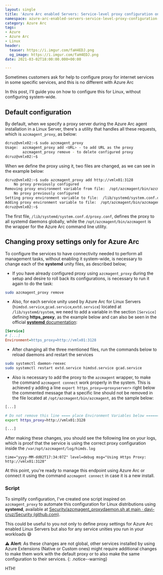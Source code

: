 ```yaml
---
layout: single
title: 'Azure Arc enabled Servers: Service-level proxy configuration on Linux'
namespace: azure-arc-enabled-servers-service-level-proxy-configuration-on-linux
category: Azure Arc
tags:
- Azure
- Azure Arc
- Linux
header:
  teaser: https://i.imgur.com/faH4EDJ.png
  og_image: https://i.imgur.com/faH4EDJ.png
date: 2021-03-02T18:00:00.000+00:00

---
```

Sometimes customers ask for help to configure proxy for internet services in some specific services, and this is no different with Azure Arc

In this post, I'll guide you on how to configure this for Linux, without configuring system-wide.<!--more-->

## Default configuration

By default, when we specify a proxy server during the Azure Arc agent installation in a Linux Server, there's a utility that handles all these requests, which is `azcmagent_proxy`, as below:

```bash
dcruz@vmlx02:~$ sudo azcmagent_proxy
Usage:  azcmagent_proxy add <URL> - to add URL as the proxy
        azcmagent_proxy remove - to delete configured proxy
dcruz@vmlx02:~$
```

When we define the proxy using it, two files are changed, as we can see in the example below:

```bash
dcruz@vmlx02:~$ sudo azcmagent_proxy add http://vmlx01:3128
    No proxy previously configured
Removing proxy environment variable from file:  /opt/azcmagent/bin/azcmagent
    No proxy previously configured
Setting proxy environment variable to file:  /lib/systemd/system.conf.d/proxy.conf
Adding proxy environment variable to file:  /opt/azcmagent/bin/azcmagent
dcruz@vmlx02:~$
```

The first file, `/lib/systemd/system.conf.d/proxy.conf`, defines the proxy to all systemd daemons globally, while the `/opt/azcmagent/bin/azcmagent` is the wrapper for the Azure Arc command line utility.

## Changing proxy settings only for Azure Arc

To configure the services to have connectivity needed to perform all management tasks, without enabling it system-wide, is necessary to change each of the **systemd** unity files, as described below;

- If you have already configured proxy using `azcmagent_proxy` during the setup and desire to roll back its configurations, is necessary to run it again to do the task:

```bash
sudo azcmagent_proxy remove
```

- Also, for each service unity used by Azure Arc for Linux Servers (`himdsd.service`,`gcad.service`,`extd.service`) located at `/lib/systemd/system`, we need to add a variable in the section `[Service]` defining **https_proxy**, as the example below and can also be seen in the official [**systemd** documentation](https://www.freedesktop.org/software/systemd/man/systemd.service.html):

```ini
[Service]
# [...]
Environment=https_proxy=http://vmlx01:3128
```

- After changing all the three mentioned files, run the commands below to reload daemons and restart the services

```bash
sudo systemctl daemon-reexec
sudo systemctl restart extd.service himdsd.service gcad.service
```
  
- Also is necessary to add the proxy to the `azcmagent` wrapper, to make the command `azcmagent connect` work properly in the system. This is achieved y adding a line `export https_proxy=<proxyserver>` right below the commented message that a specific line should not be removed in the file located at `/opt/azcmagent/bin/azcmagent`, as the sample below:

```bash
[...]

# Do not remove this line ==== place Environment Variables below ======
export https_proxy=http://vmlx01:3128

[...]
```

After making these changes, you should see the following line on your logs, which is proof that the service is using the correct proxy configuration inside the  `/var/opt/azcmagent/log/himds.log`

```plaintext
time="yyyy-MM-dd02T17:34:07Z" level=debug msg="Using Https Proxy: http://vmlx01:3128"
```

At this point, you're ready to manage this endpoint using Azure Arc or connect it using the command `azcmagent connect` in case it is a new install.

### Script

To simplify configuration, I've created one script inspired on `azcmagent_proxy` to automate this configuration for Linux distributions using **systemd**, available at [Security/azcmagent_proxydaemon.sh at main · davi-cruz/Security (github.com)](https://github.com/davi-cruz/Security/blob/main/AzureArc/azcmagent_proxydaemon.sh).

This could be useful to you not only to define proxy settings for Azure Arc enabled Linux Servers but also for any service unities you run in your workloads :smile:

:warning: **Alert**:
As these changes are not global, other services installed by using Azure Extensions (Native or Custom ones) might require additional changes to make them work with the default proxy or to also make the same configuration to their services.
{: .notice--warning}

HTH!

